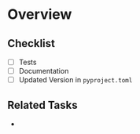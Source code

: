 # Overview

<!-- Describe what this PR is adding / changing and why it is done -->

## Checklist

- [ ] Tests
- [ ] Documentation
- [ ] Updated Version in `pyproject.toml`

## Related Tasks

<!-- Link the task that is related to this if applicable. If not, remove this section. -->

* 
